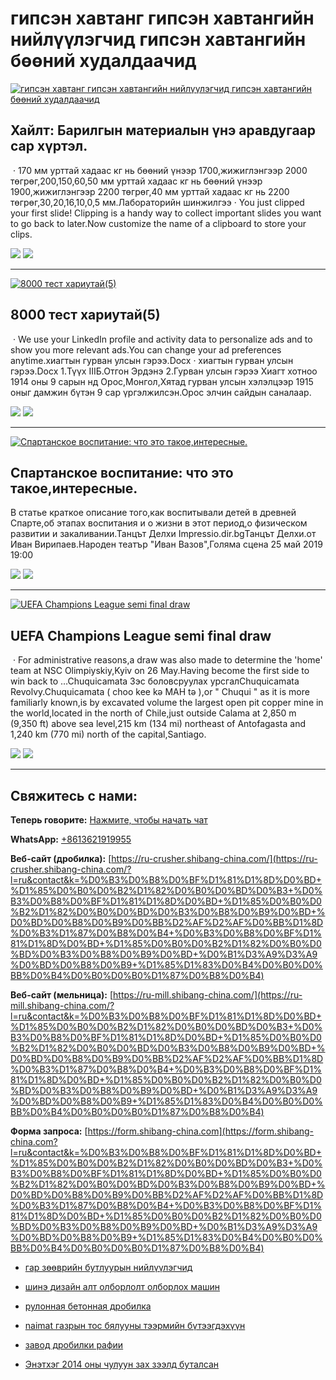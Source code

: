 # гипсэн хавтанг гипсэн хавтангийн нийлүүлэгчид гипсэн хавтангийн бөөний худалдаачид

<a href="https://swt.shibang-china.com/?l=ru&img&k=%D0%B3%D0%B8%D0%BF%D1%81%D1%8D%D0%BD+%D1%85%D0%B0%D0%B2%D1%82%D0%B0%D0%BD%D0%B3+%D0%B3%D0%B8%D0%BF%D1%81%D1%8D%D0%BD+%D1%85%D0%B0%D0%B2%D1%82%D0%B0%D0%BD%D0%B3%D0%B8%D0%B9%D0%BD+%D0%BD%D0%B8%D0%B9%D0%BB%D2%AF%D2%AF%D0%BB%D1%8D%D0%B3%D1%87%D0%B8%D0%B4+%D0%B3%D0%B8%D0%BF%D1%81%D1%8D%D0%BD+%D1%85%D0%B0%D0%B2%D1%82%D0%B0%D0%BD%D0%B3%D0%B8%D0%B9%D0%BD+%D0%B1%D3%A9%D3%A9%D0%BD%D0%B8%D0%B9+%D1%85%D1%83%D0%B4%D0%B0%D0%BB%D0%B4%D0%B0%D0%B0%D1%87%D0%B8%D0%B4" target="_blank">![гипсэн хавтанг гипсэн хавтангийн нийлүүлэгчид гипсэн хавтангийн бөөний худалдаачид](http://static.shibang-china.com/all-800x300/368.jpg)</a>

## Хайлт: Барилгын материалын үнэ аравдугаар сар хүртэл.
&nbsp;&#0183;&#32; 170 мм урттай хадаас кг нь бөөний үнээр 1700,жижиглэнгээр 2000 төгрөг,200,150,60,50 мм урттай хадаас кг нь бөөний үнээр 1900,жижиглэнгээр 2200 төгрөг,40 мм урттай хадаас кг нь 2200 төгрөг,30,20,16,10,0,5 мм.Лабораторийн шинжилгээ&nbsp;&#0183;&#32;You just clipped your first slide! Clipping is a handy way to collect important slides you want to go back to later.Now customize the name of a clipboard to store your clips.


<a href="https://whatsapp.shibangsoft.com/WhatsApp.php" target="_blank" title="WhatsApp">![](http://static.shibang-china.com/icon/whatsapp.png)</a> <a href="https://swt.shibang-china.com/?l=ru&icon&k=%D0%B3%D0%B8%D0%BF%D1%81%D1%8D%D0%BD+%D1%85%D0%B0%D0%B2%D1%82%D0%B0%D0%BD%D0%B3+%D0%B3%D0%B8%D0%BF%D1%81%D1%8D%D0%BD+%D1%85%D0%B0%D0%B2%D1%82%D0%B0%D0%BD%D0%B3%D0%B8%D0%B9%D0%BD+%D0%BD%D0%B8%D0%B9%D0%BB%D2%AF%D2%AF%D0%BB%D1%8D%D0%B3%D1%87%D0%B8%D0%B4+%D0%B3%D0%B8%D0%BF%D1%81%D1%8D%D0%BD+%D1%85%D0%B0%D0%B2%D1%82%D0%B0%D0%BD%D0%B3%D0%B8%D0%B9%D0%BD+%D0%B1%D3%A9%D3%A9%D0%BD%D0%B8%D0%B9+%D1%85%D1%83%D0%B4%D0%B0%D0%BB%D0%B4%D0%B0%D0%B0%D1%87%D0%B8%D0%B4" target="_blank">![](http://static.shibang-china.com/icon/chat-ru.png)</a>

---

<a href="https://swt.shibang-china.com/?l=ru&img&k=%D0%B3%D0%B8%D0%BF%D1%81%D1%8D%D0%BD+%D1%85%D0%B0%D0%B2%D1%82%D0%B0%D0%BD%D0%B3+%D0%B3%D0%B8%D0%BF%D1%81%D1%8D%D0%BD+%D1%85%D0%B0%D0%B2%D1%82%D0%B0%D0%BD%D0%B3%D0%B8%D0%B9%D0%BD+%D0%BD%D0%B8%D0%B9%D0%BB%D2%AF%D2%AF%D0%BB%D1%8D%D0%B3%D1%87%D0%B8%D0%B4+%D0%B3%D0%B8%D0%BF%D1%81%D1%8D%D0%BD+%D1%85%D0%B0%D0%B2%D1%82%D0%B0%D0%BD%D0%B3%D0%B8%D0%B9%D0%BD+%D0%B1%D3%A9%D3%A9%D0%BD%D0%B8%D0%B9+%D1%85%D1%83%D0%B4%D0%B0%D0%BB%D0%B4%D0%B0%D0%B0%D1%87%D0%B8%D0%B4" target="_blank">![8000 тест хариутай(5)](http://static.shibang-china.com/all-800x300/771.jpg)</a>

## 8000 тест хариутай(5)
&nbsp;&#0183;&#32;We use your LinkedIn profile and activity data to personalize ads and to show you more relevant ads.You can change your ad preferences anytime.хиагтын гурван улсын гэрээ.Docx&nbsp;&#0183;&#32;хиагтын гурван улсын гэрээ.Docx 1.Түүх IIIБ.Отгон Эрдэнэ 2.Гурван улсын гэрээ Хиагт хотноо 1914 оны 9 сарын нд Орос,Монгол,Хятад гурван улсын хэлэлцээр 1915 оныг дамжин бүтэн 9 сар үргэлжилсэн.Орос элчин сайдын саналаар.


<a href="https://whatsapp.shibangsoft.com/WhatsApp.php" target="_blank" title="WhatsApp">![](http://static.shibang-china.com/icon/whatsapp.png)</a> <a href="https://swt.shibang-china.com/?l=ru&icon&k=%D0%B3%D0%B8%D0%BF%D1%81%D1%8D%D0%BD+%D1%85%D0%B0%D0%B2%D1%82%D0%B0%D0%BD%D0%B3+%D0%B3%D0%B8%D0%BF%D1%81%D1%8D%D0%BD+%D1%85%D0%B0%D0%B2%D1%82%D0%B0%D0%BD%D0%B3%D0%B8%D0%B9%D0%BD+%D0%BD%D0%B8%D0%B9%D0%BB%D2%AF%D2%AF%D0%BB%D1%8D%D0%B3%D1%87%D0%B8%D0%B4+%D0%B3%D0%B8%D0%BF%D1%81%D1%8D%D0%BD+%D1%85%D0%B0%D0%B2%D1%82%D0%B0%D0%BD%D0%B3%D0%B8%D0%B9%D0%BD+%D0%B1%D3%A9%D3%A9%D0%BD%D0%B8%D0%B9+%D1%85%D1%83%D0%B4%D0%B0%D0%BB%D0%B4%D0%B0%D0%B0%D1%87%D0%B8%D0%B4" target="_blank">![](http://static.shibang-china.com/icon/chat-ru.png)</a>

---

<a href="https://swt.shibang-china.com/?l=ru&img&k=%D0%B3%D0%B8%D0%BF%D1%81%D1%8D%D0%BD+%D1%85%D0%B0%D0%B2%D1%82%D0%B0%D0%BD%D0%B3+%D0%B3%D0%B8%D0%BF%D1%81%D1%8D%D0%BD+%D1%85%D0%B0%D0%B2%D1%82%D0%B0%D0%BD%D0%B3%D0%B8%D0%B9%D0%BD+%D0%BD%D0%B8%D0%B9%D0%BB%D2%AF%D2%AF%D0%BB%D1%8D%D0%B3%D1%87%D0%B8%D0%B4+%D0%B3%D0%B8%D0%BF%D1%81%D1%8D%D0%BD+%D1%85%D0%B0%D0%B2%D1%82%D0%B0%D0%BD%D0%B3%D0%B8%D0%B9%D0%BD+%D0%B1%D3%A9%D3%A9%D0%BD%D0%B8%D0%B9+%D1%85%D1%83%D0%B4%D0%B0%D0%BB%D0%B4%D0%B0%D0%B0%D1%87%D0%B8%D0%B4" target="_blank">![Спартанское воспитание: что это такое,интересные.](http://static.shibang-china.com/all-800x300/364.jpg)</a>

## Спартанское воспитание: что это такое,интересные.
В статье краткое описание того,как воспитывали детей в древней Спарте,об этапах воспитания и о жизни в этот период,о физическом развитии и закаливании.Танцът Делхи Impressio.dir.bgТанцът Делхи.от Иван Вирипаев.Народен театър &quot;Иван Вазов&quot;,Голяма сцена 25 май 2019 19:00


<a href="https://whatsapp.shibangsoft.com/WhatsApp.php" target="_blank" title="WhatsApp">![](http://static.shibang-china.com/icon/whatsapp.png)</a> <a href="https://swt.shibang-china.com/?l=ru&icon&k=%D0%B3%D0%B8%D0%BF%D1%81%D1%8D%D0%BD+%D1%85%D0%B0%D0%B2%D1%82%D0%B0%D0%BD%D0%B3+%D0%B3%D0%B8%D0%BF%D1%81%D1%8D%D0%BD+%D1%85%D0%B0%D0%B2%D1%82%D0%B0%D0%BD%D0%B3%D0%B8%D0%B9%D0%BD+%D0%BD%D0%B8%D0%B9%D0%BB%D2%AF%D2%AF%D0%BB%D1%8D%D0%B3%D1%87%D0%B8%D0%B4+%D0%B3%D0%B8%D0%BF%D1%81%D1%8D%D0%BD+%D1%85%D0%B0%D0%B2%D1%82%D0%B0%D0%BD%D0%B3%D0%B8%D0%B9%D0%BD+%D0%B1%D3%A9%D3%A9%D0%BD%D0%B8%D0%B9+%D1%85%D1%83%D0%B4%D0%B0%D0%BB%D0%B4%D0%B0%D0%B0%D1%87%D0%B8%D0%B4" target="_blank">![](http://static.shibang-china.com/icon/chat-ru.png)</a>

---

<a href="https://swt.shibang-china.com/?l=ru&img&k=%D0%B3%D0%B8%D0%BF%D1%81%D1%8D%D0%BD+%D1%85%D0%B0%D0%B2%D1%82%D0%B0%D0%BD%D0%B3+%D0%B3%D0%B8%D0%BF%D1%81%D1%8D%D0%BD+%D1%85%D0%B0%D0%B2%D1%82%D0%B0%D0%BD%D0%B3%D0%B8%D0%B9%D0%BD+%D0%BD%D0%B8%D0%B9%D0%BB%D2%AF%D2%AF%D0%BB%D1%8D%D0%B3%D1%87%D0%B8%D0%B4+%D0%B3%D0%B8%D0%BF%D1%81%D1%8D%D0%BD+%D1%85%D0%B0%D0%B2%D1%82%D0%B0%D0%BD%D0%B3%D0%B8%D0%B9%D0%BD+%D0%B1%D3%A9%D3%A9%D0%BD%D0%B8%D0%B9+%D1%85%D1%83%D0%B4%D0%B0%D0%BB%D0%B4%D0%B0%D0%B0%D1%87%D0%B8%D0%B4" target="_blank">![UEFA Champions League semi final draw](http://static.shibang-china.com/all-800x300/1038.jpg)</a>

## UEFA Champions League semi final draw
&nbsp;&#0183;&#32;For administrative reasons,a draw was also made to determine the 'home' team at NSC Olimpiyskiy,Kyiv on 26 May.Having become the first side to win back to …Chuquicamata Зэс боловсруулах урсгалChuquicamata Revolvy.Chuquicamata ( choo kee kə MAH tə ),or &quot; Chuqui &quot; as it is more familiarly known,is by excavated volume the largest open pit copper mine in the world,located in the north of Chile,just outside Calama at 2,850 m (9,350 ft) above sea level,215 km (134 mi) northeast of Antofagasta and 1,240 km (770 mi) north of the capital,Santiago.


<a href="https://whatsapp.shibangsoft.com/WhatsApp.php" target="_blank" title="WhatsApp">![](http://static.shibang-china.com/icon/whatsapp.png)</a> <a href="https://swt.shibang-china.com/?l=ru&icon&k=%D0%B3%D0%B8%D0%BF%D1%81%D1%8D%D0%BD+%D1%85%D0%B0%D0%B2%D1%82%D0%B0%D0%BD%D0%B3+%D0%B3%D0%B8%D0%BF%D1%81%D1%8D%D0%BD+%D1%85%D0%B0%D0%B2%D1%82%D0%B0%D0%BD%D0%B3%D0%B8%D0%B9%D0%BD+%D0%BD%D0%B8%D0%B9%D0%BB%D2%AF%D2%AF%D0%BB%D1%8D%D0%B3%D1%87%D0%B8%D0%B4+%D0%B3%D0%B8%D0%BF%D1%81%D1%8D%D0%BD+%D1%85%D0%B0%D0%B2%D1%82%D0%B0%D0%BD%D0%B3%D0%B8%D0%B9%D0%BD+%D0%B1%D3%A9%D3%A9%D0%BD%D0%B8%D0%B9+%D1%85%D1%83%D0%B4%D0%B0%D0%BB%D0%B4%D0%B0%D0%B0%D1%87%D0%B8%D0%B4" target="_blank">![](http://static.shibang-china.com/icon/chat-ru.png)</a>

---
## Свяжитесь с нами:

**Теперь говорите:** [Нажмите, чтобы начать чат](https://swt.shibang-china.com?l=ru&contact&k=%D0%B3%D0%B8%D0%BF%D1%81%D1%8D%D0%BD+%D1%85%D0%B0%D0%B2%D1%82%D0%B0%D0%BD%D0%B3+%D0%B3%D0%B8%D0%BF%D1%81%D1%8D%D0%BD+%D1%85%D0%B0%D0%B2%D1%82%D0%B0%D0%BD%D0%B3%D0%B8%D0%B9%D0%BD+%D0%BD%D0%B8%D0%B9%D0%BB%D2%AF%D2%AF%D0%BB%D1%8D%D0%B3%D1%87%D0%B8%D0%B4+%D0%B3%D0%B8%D0%BF%D1%81%D1%8D%D0%BD+%D1%85%D0%B0%D0%B2%D1%82%D0%B0%D0%BD%D0%B3%D0%B8%D0%B9%D0%BD+%D0%B1%D3%A9%D3%A9%D0%BD%D0%B8%D0%B9+%D1%85%D1%83%D0%B4%D0%B0%D0%BB%D0%B4%D0%B0%D0%B0%D1%87%D0%B8%D0%B4)

**WhatsApp:**  [+8613621919955](https://whatsapp.shibangsoft.com/WhatsApp.php)

**Веб-сайт (дробилка):** [https://ru-crusher.shibang-china.com/](https://ru-crusher.shibang-china.com/?l=ru&contact&k=%D0%B3%D0%B8%D0%BF%D1%81%D1%8D%D0%BD+%D1%85%D0%B0%D0%B2%D1%82%D0%B0%D0%BD%D0%B3+%D0%B3%D0%B8%D0%BF%D1%81%D1%8D%D0%BD+%D1%85%D0%B0%D0%B2%D1%82%D0%B0%D0%BD%D0%B3%D0%B8%D0%B9%D0%BD+%D0%BD%D0%B8%D0%B9%D0%BB%D2%AF%D2%AF%D0%BB%D1%8D%D0%B3%D1%87%D0%B8%D0%B4+%D0%B3%D0%B8%D0%BF%D1%81%D1%8D%D0%BD+%D1%85%D0%B0%D0%B2%D1%82%D0%B0%D0%BD%D0%B3%D0%B8%D0%B9%D0%BD+%D0%B1%D3%A9%D3%A9%D0%BD%D0%B8%D0%B9+%D1%85%D1%83%D0%B4%D0%B0%D0%BB%D0%B4%D0%B0%D0%B0%D1%87%D0%B8%D0%B4)

**Веб-сайт (мельница):** [https://ru-mill.shibang-china.com/](https://ru-mill.shibang-china.com/?l=ru&contact&k=%D0%B3%D0%B8%D0%BF%D1%81%D1%8D%D0%BD+%D1%85%D0%B0%D0%B2%D1%82%D0%B0%D0%BD%D0%B3+%D0%B3%D0%B8%D0%BF%D1%81%D1%8D%D0%BD+%D1%85%D0%B0%D0%B2%D1%82%D0%B0%D0%BD%D0%B3%D0%B8%D0%B9%D0%BD+%D0%BD%D0%B8%D0%B9%D0%BB%D2%AF%D2%AF%D0%BB%D1%8D%D0%B3%D1%87%D0%B8%D0%B4+%D0%B3%D0%B8%D0%BF%D1%81%D1%8D%D0%BD+%D1%85%D0%B0%D0%B2%D1%82%D0%B0%D0%BD%D0%B3%D0%B8%D0%B9%D0%BD+%D0%B1%D3%A9%D3%A9%D0%BD%D0%B8%D0%B9+%D1%85%D1%83%D0%B4%D0%B0%D0%BB%D0%B4%D0%B0%D0%B0%D1%87%D0%B8%D0%B4)

**Форма запроса:** [https://form.shibang-china.com](https://form.shibang-china.com?l=ru&contact&k=%D0%B3%D0%B8%D0%BF%D1%81%D1%8D%D0%BD+%D1%85%D0%B0%D0%B2%D1%82%D0%B0%D0%BD%D0%B3+%D0%B3%D0%B8%D0%BF%D1%81%D1%8D%D0%BD+%D1%85%D0%B0%D0%B2%D1%82%D0%B0%D0%BD%D0%B3%D0%B8%D0%B9%D0%BD+%D0%BD%D0%B8%D0%B9%D0%BB%D2%AF%D2%AF%D0%BB%D1%8D%D0%B3%D1%87%D0%B8%D0%B4+%D0%B3%D0%B8%D0%BF%D1%81%D1%8D%D0%BD+%D1%85%D0%B0%D0%B2%D1%82%D0%B0%D0%BD%D0%B3%D0%B8%D0%B9%D0%BD+%D0%B1%D3%A9%D3%A9%D0%BD%D0%B8%D0%B9+%D1%85%D1%83%D0%B4%D0%B0%D0%BB%D0%B4%D0%B0%D0%B0%D1%87%D0%B8%D0%B4)

* [гар зөөврийн бутлуурын нийлүүлэгчид](../126/%D0%B3%D0%B0%D1%80%20%D0%B7%D3%A9%D3%A9%D0%B2%D1%80%D0%B8%D0%B9%D0%BD%20%D0%B1%D1%83%D1%82%D0%BB%D1%83%D1%83%D1%80%D1%8B%D0%BD%20%D0%BD%D0%B8%D0%B9%D0%BB%D2%AF%D2%AF%D0%BB%D1%8D%D0%B3%D1%87%D0%B8%D0%B4.md)

* [шинэ дизайн алт олборлолт олборлох машин](../128/%D1%88%D0%B8%D0%BD%D1%8D%20%D0%B4%D0%B8%D0%B7%D0%B0%D0%B9%D0%BD%20%D0%B0%D0%BB%D1%82%20%D0%BE%D0%BB%D0%B1%D0%BE%D1%80%D0%BB%D0%BE%D0%BB%D1%82%20%D0%BE%D0%BB%D0%B1%D0%BE%D1%80%D0%BB%D0%BE%D1%85%20%D0%BC%D0%B0%D1%88%D0%B8%D0%BD.md)

* [рулонная бетонная дробилка](../130/%D1%80%D1%83%D0%BB%D0%BE%D0%BD%D0%BD%D0%B0%D1%8F%20%D0%B1%D0%B5%D1%82%D0%BE%D0%BD%D0%BD%D0%B0%D1%8F%20%D0%B4%D1%80%D0%BE%D0%B1%D0%B8%D0%BB%D0%BA%D0%B0.md)

* [naimat газрын тос бялууны тээрмийн бүтээгдэхүүн](../128/naimat%20%D0%B3%D0%B0%D0%B7%D1%80%D1%8B%D0%BD%20%D1%82%D0%BE%D1%81%20%D0%B1%D1%8F%D0%BB%D1%83%D1%83%D0%BD%D1%8B%20%D1%82%D1%8D%D1%8D%D1%80%D0%BC%D0%B8%D0%B9%D0%BD%20%D0%B1%D2%AF%D1%82%D1%8D%D1%8D%D0%B3%D0%B4%D1%8D%D1%85%D2%AF%D2%AF%D0%BD.md)

* [завод дробилки рафии](../126/%D0%B7%D0%B0%D0%B2%D0%BE%D0%B4%20%D0%B4%D1%80%D0%BE%D0%B1%D0%B8%D0%BB%D0%BA%D0%B8%20%D1%80%D0%B0%D1%84%D0%B8%D0%B8.md)

* [Энэтхэг 2014 оны чулуун зах зээлд буталсан](../130/%D0%AD%D0%BD%D1%8D%D1%82%D1%85%D1%8D%D0%B3%202014%20%D0%BE%D0%BD%D1%8B%20%D1%87%D1%83%D0%BB%D1%83%D1%83%D0%BD%20%D0%B7%D0%B0%D1%85%20%D0%B7%D1%8D%D1%8D%D0%BB%D0%B4%20%D0%B1%D1%83%D1%82%D0%B0%D0%BB%D1%81%D0%B0%D0%BD.md)